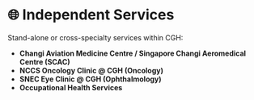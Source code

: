 # 🌐 Independent Services

Stand-alone or cross-specialty services within CGH:

- **Changi Aviation Medicine Centre / Singapore Changi Aeromedical Centre (SCAC)**
- **NCCS Oncology Clinic @ CGH (Oncology)**
- **SNEC Eye Clinic @ CGH (Ophthalmology)**
- **Occupational Health Services**
